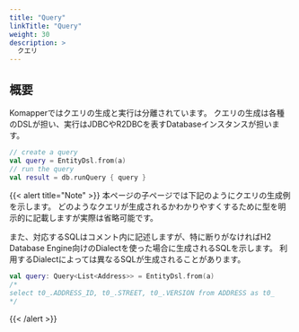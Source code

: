 ```yaml
---
title: "Query"
linkTitle: "Query"
weight: 30
description: >
  クエリ
---
```


## 概要

Komapperではクエリの生成と実行は分離されています。
クエリの生成は各種のDSLが担い、実行はJDBCやR2DBCを表すDatabaseインスタンスが担います。

```kotlin
// create a query
val query = EntityDsl.from(a)
// run the query
val result = db.runQuery { query }
```

{{< alert title="Note" >}}
本ページの子ページでは下記のようにクエリの生成例を示します。
どのようなクエリが生成されるかわかりやすくするために型を明示的に記載しますが実際は省略可能です。

また、対応するSQLはコメント内に記述しますが、特に断りがなければH2 Database Engine向けのDialectを使った場合に生成されるSQLを示します。
利用するDialectによっては異なるSQLが生成されることがあります。

```kotlin
val query: Query<List<Address>> = EntityDsl.from(a)
/*
select t0_.ADDRESS_ID, t0_.STREET, t0_.VERSION from ADDRESS as t0_
*/
```
{{< /alert >}}

